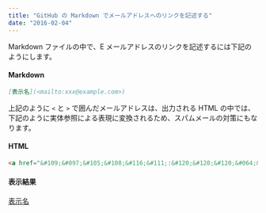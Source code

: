 ```yaml
---
title: "GitHub の Markdown でメールアドレスへのリンクを記述する"
date: "2016-02-04"
---
```


Markdown ファイルの中で、E メールアドレスのリンクを記述するには下記のようにします。

#### Markdown

```markdown
[表示名](<mailto:xxx@example.com>)
```

上記のように `<` と `>` で囲んだメールアドレスは、出力される HTML の中では、下記のように実体参照による表現に変換されるため、スパムメールの対策にもなります。

#### HTML

```markdown
<a href="&#109;&#097;&#105;&#108;&#116;&#111;:&#120;&#120;&#120;&#064;&#101;&#120;&#097;&#109;&#112;&#108;&#101;&#046;&#099;&#111;&#109;">表示名</a>
```

#### 表示結果

[表示名](<mailto:xxx@example.com>)

